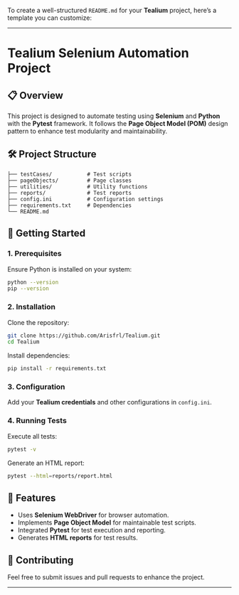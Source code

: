 To create a well-structured `README.md` for your **Tealium** project, here’s a template you can customize:

---

# Tealium Selenium Automation Project

## 📋 Overview
This project is designed to automate testing using **Selenium** and **Python** with the **Pytest** framework. It follows the **Page Object Model (POM)** design pattern to enhance test modularity and maintainability.

## 🛠️ Project Structure
```
├── testCases/           # Test scripts
├── pageObjects/         # Page classes
├── utilities/           # Utility functions
├── reports/             # Test reports
├── config.ini           # Configuration settings
├── requirements.txt     # Dependencies
└── README.md
```

## 🚀 Getting Started

### 1. Prerequisites
Ensure Python is installed on your system:
```bash
python --version
pip --version
```

### 2. Installation
Clone the repository:
```bash
git clone https://github.com/Arisfrl/Tealium.git
cd Tealium
```

Install dependencies:
```bash
pip install -r requirements.txt
```

### 3. Configuration
Add your **Tealium credentials** and other configurations in `config.ini`.

### 4. Running Tests
Execute all tests:
```bash
pytest -v
```

Generate an HTML report:
```bash
pytest --html=reports/report.html
```

## 🧩 Features
- Uses **Selenium WebDriver** for browser automation.
- Implements **Page Object Model** for maintainable test scripts.
- Integrated **Pytest** for test execution and reporting.
- Generates **HTML reports** for test results.

## 🤝 Contributing
Feel free to submit issues and pull requests to enhance the project.

---
